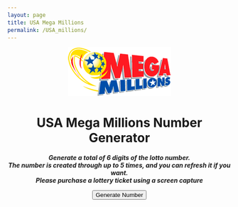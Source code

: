 ```yaml
---
layout: page
title: USA Mega Millions
permalink: /USA_millions/
---
```

<center><img style="max-width: 50%" src="/assets/usa-megamillions.png"></center>

<center><h1>USA Mega Millions Number Generator</h1></center>
<center><h5 style='margin-bottom:0px;'>Generate a total of 6 digits of the lotto number. <br> 
The number is created through up to 5 times, and you can <b>refresh</b> it if you want.<br>
<b>Please purchase a lottery ticket using a screen capture</b></h5></center>

<!-- Kakao AdFit -->
<ins class="kakao_ad_area" style="display:none;" 
 data-ad-unit    = "DAN-t4nbyr8xmxbp" 
 data-ad-width   = "320" 
 data-ad-height  = "100"></ins> 
<script type="text/javascript" src="//t1.daumcdn.net/kas/static/ba.min.js" async></script>

<div class="div_canvas">
    <center><canvas id="canvas-sample"></canvas></center>
</div>
<div id="div-button">
<center><button id="btn_generator" type="button" class="generator" style='margin-bottom:15px;'  onclick="window.generator()">Generate Number</button></center>
</div>


<!-- Google Adsense -->
<script async src="https://pagead2.googlesyndication.com/pagead/js/adsbygoogle.js"></script>
<ins class="adsbygoogle"
     style="display:block; text-align:center;"
     data-ad-layout="in-article"
     data-ad-format="fluid"
     data-ad-client="ca-pub-5547143505780462"
     data-ad-slot="1196095930"></ins>
<script>
     (adsbygoogle = window.adsbygoogle || []).push({});
</script>

<script>
    var num_of_generator = 0;
    window.generator = function() {
        if (num_of_generator > 4) {
            var btn = document.getElementById("btn_generator")
            btn.innerHTML = "Refresh""
            btn.onclick = function() {
                location.reload();
            }
            return;
        }
        var center = document.createElement("center")

        var div = document.createElement("div")
        div.id = "div_lotto_canvas"

        var canvas = document.createElement("canvas")
        let canvasID = "canvas-lotto-" + String(num_of_generator)
        num_of_generator += 1;
        canvas.id = canvasID
        //document.getElementById("btn_generator").innerHTML += '<center><canvas id="canvas"></canvas></center>';
        center.appendChild(canvas)
        div.appendChild(center)
        console.log(div)
        document.getElementById("div-button").appendChild(div)
        
        lotto_numbers = generate(5, 1, 70) + " / " + generate(1, 1, 25)
        console.log(lotto_numbers)
        var numbers = document.createElement("h5")
        numbers.style.cssText='color:black; text-align: center;';
        numbers.innerHTML = lotto_numbers + "<br>";   
        //var numbers_text = document.createTextNode(lotto_numbers);
        //numbers.appendChild(numbers_text);
        document.getElementById("div-button").appendChild(numbers)
        console.log(numbers)
        lotto_numbers = String(lotto_numbers).split(',').join('  ');
        text_particle(canvasID, lotto_numbers)
    }

    function generate(size, lowest, highest) {
            var numbers = [];
            for(var i = 0; i < size; i++) {
                var add = true;
                var randomNumber = Math.floor(Math.random() * highest) + 1;
                for(var y = 0; y < highest; y++) {
                    if(numbers[y] == randomNumber) {
                        add = false;
                    }
                }
                if(add) {
                    numbers.push(randomNumber);
                } else {
                    i--;
                }
            }
        
            var highestNumber = 0;
            for(var m = 0; m < numbers.length; m++) {
                for(var n = m + 1; n < numbers.length; n++) {
                    if(numbers[n] < numbers[m]) {
                        highestNumber = numbers[m];
                        numbers[m] = numbers[n];
                        numbers[n] = highestNumber;
                    }
                }
            }
            return numbers
    }
</script>
<script type="text/javascript" src="js/text_particle.js"></script>
